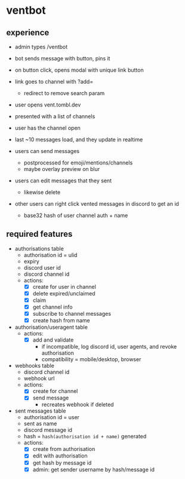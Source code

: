 # ventbot
## experience
- admin types /ventbot
- bot sends message with button, pins it
- on button click, opens modal with unique link button
- link goes to channel with ?add=
  - redirect to remove search param

- user opens vent.tombl.dev
- presented with a list of channels

- user has the channel open
- last ~10 messages load, and they update in realtime
- users can send messages
  - postprocessed for emoji/mentions/channels
  - maybe overlay preview on blur
- users can edit messages that they sent
  - likewise delete

- other users can right click vented messages in discord to get an id
  - base32 hash of user channel auth + name

## required features
- authorisations table
  - authorisation id = ulid
  - expiry
  - discord user id
  - discord channel id
  - actions:
    - [x] create for user in channel
    - [x] delete expired/unclaimed
    - [x] claim
    - [x] get channel info
    - [x] subscribe to channel messages
    - [x] create hash from name

- authorisation/useragent table
  - actions:
    - [x] add and validate
      - if incompatible, log discord id, user agents, and revoke authorisation
      - compatibility = mobile/desktop, browser

- webhooks table
  - discord channel id
  - webhook url
  - actions:
    - [x] create for channel
    - [x] send message
      - recreates webhook if deleted

- sent messages table
  - authorisation id = user
  - sent as name
  - discord message id
  - hash = `hash(authorisation id + name)` generated
  - actions:
    - [x] create from authorisation
    - [x] edit with authorisation
    - [x] get hash by message id
    - [x] admin: get sender username by hash/message id